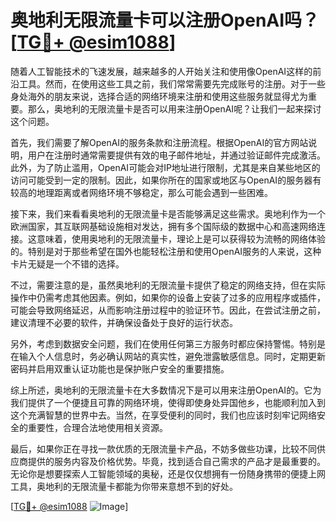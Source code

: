 # 奥地利无限流量卡可以注册OpenAI吗？[[TG💪+ @esim1088](https://t.me/s/esim1088)]

随着人工智能技术的飞速发展，越来越多的人开始关注和使用像OpenAI这样的前沿工具。然而，在使用这些工具之前，我们常常需要先完成账号的注册。对于一些身处海外的朋友来说，选择合适的网络环境来注册和使用这些服务就显得尤为重要。那么，奥地利的无限流量卡是否可以用来注册OpenAI呢？让我们一起来探讨这个问题。

首先，我们需要了解OpenAI的服务条款和注册流程。根据OpenAI的官方网站说明，用户在注册时通常需要提供有效的电子邮件地址，并通过验证邮件完成激活。此外，为了防止滥用，OpenAI可能会对IP地址进行限制，尤其是来自某些地区的访问可能受到一定的限制。因此，如果你所在的国家或地区与OpenAI的服务器有较高的地理距离或者网络环境不够稳定，那么可能会遇到一些困难。

接下来，我们来看看奥地利的无限流量卡是否能够满足这些需求。奥地利作为一个欧洲国家，其互联网基础设施相对发达，拥有多个国际级的数据中心和高速网络连接。这意味着，使用奥地利的无限流量卡，理论上是可以获得较为流畅的网络体验的。特别是对于那些希望在国外也能轻松注册和使用OpenAI服务的人来说，这种卡片无疑是一个不错的选择。

不过，需要注意的是，虽然奥地利的无限流量卡提供了稳定的网络支持，但在实际操作中仍需考虑其他因素。例如，如果你的设备上安装了过多的应用程序或插件，可能会导致网络延迟，从而影响注册过程中的验证环节。因此，在尝试注册之前，建议清理不必要的软件，并确保设备处于良好的运行状态。

另外，考虑到数据安全问题，我们在使用任何第三方服务时都应保持警惕。特别是在输入个人信息时，务必确认网站的真实性，避免泄露敏感信息。同时，定期更新密码并启用双重认证功能也是保护账户安全的重要措施。

综上所述，奥地利的无限流量卡在大多数情况下是可以用来注册OpenAI的。它为我们提供了一个便捷且可靠的网络环境，使得即使身处异国他乡，也能顺利加入到这个充满智慧的世界中去。当然，在享受便利的同时，我们也应该时刻牢记网络安全的重要性，合理合法地使用相关资源。

最后，如果你正在寻找一款优质的无限流量卡产品，不妨多做些功课，比较不同供应商提供的服务内容及价格优势。毕竟，找到适合自己需求的产品才是最重要的。无论你是想要探索人工智能领域的奥秘，还是仅仅想拥有一份随身携带的便捷上网工具，奥地利的无限流量卡都能为你带来意想不到的好处。

[[TG💪+ @esim1088](https://t.me/s/esim1088) ![Image](https://i.postimg.cc/4NQfJmqS/Snipaste-2025-05-13-00-14-12.png)]